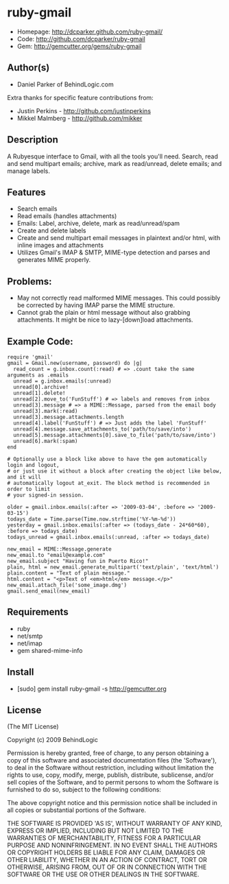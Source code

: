 # ruby-gmail

* Homepage: http://dcparker.github.com/ruby-gmail/
* Code: http://github.com/dcparker/ruby-gmail
* Gem: http://gemcutter.org/gems/ruby-gmail

## Author(s)

* Daniel Parker of BehindLogic.com

Extra thanks for specific feature contributions from:

  * Justin Perkins - http://github.com/justinperkins
  * Mikkel Malmberg - http://github.com/mikker


## Description

A Rubyesque interface to Gmail, with all the tools you'll need. Search, read and send multipart emails; archive, mark as read/unread, delete emails; and manage labels.

## Features

* Search emails
* Read emails (handles attachments)
* Emails: Label, archive, delete, mark as read/unread/spam
* Create and delete labels
* Create and send multipart email messages in plaintext and/or html, with inline images and attachments
* Utilizes Gmail's IMAP & SMTP, MIME-type detection and parses and generates MIME properly.

## Problems:

* May not correctly read malformed MIME messages. This could possibly be corrected by having IMAP parse the MIME structure.
* Cannot grab the plain or html message without also grabbing attachments. It might be nice to lazy-[down]load attachments.

## Example Code:

    require 'gmail'
    gmail = Gmail.new(username, password) do |g|
      read_count = g.inbox.count(:read) # => .count take the same arguments as .emails
      unread = g.inbox.emails(:unread)
      unread[0].archive!
      unread[1].delete!
      unread[2].move_to('FunStuff') # => labels and removes from inbox
      unread[3].message # => a MIME::Message, parsed from the email body
      unread[3].mark(:read)
      unread[3].message.attachments.length
      unread[4].label('FunStuff') # => Just adds the label 'FunStuff'
      unread[4].message.save_attachments_to('path/to/save/into')
      unread[5].message.attachments[0].save_to_file('path/to/save/into')
      unread[6].mark(:spam)
    end

    # Optionally use a block like above to have the gem automatically login and logout,
    # or just use it without a block after creating the object like below, and it will
    # automatically logout at_exit. The block method is recommended in order to limit
    # your signed-in session.

    older = gmail.inbox.emails(:after => '2009-03-04', :before => '2009-03-15')
    todays_date = Time.parse(Time.now.strftime('%Y-%m-%d'))
    yesterday = gmail.inbox.emails(:after => (todays_date - 24*60*60), :before => todays_date)
    todays_unread = gmail.inbox.emails(:unread, :after => todays_date)
  
    new_email = MIME::Message.generate
    new_email.to "email@example.com"
    new_email.subject "Having fun in Puerto Rico!"
    plain, html = new_email.generate_multipart('text/plain', 'text/html')
    plain.content = "Text of plain message."
    html.content = "<p>Text of <em>html</em> message.</p>"
    new_email.attach_file('some_image.dmg')
    gmail.send_email(new_email)

## Requirements

* ruby
* net/smtp
* net/imap
* gem shared-mime-info

## Install

* [sudo] gem install ruby-gmail -s http://gemcutter.org

## License

(The MIT License)

Copyright (c) 2009 BehindLogic

Permission is hereby granted, free of charge, to any person obtaining
a copy of this software and associated documentation files (the
'Software'), to deal in the Software without restriction, including
without limitation the rights to use, copy, modify, merge, publish,
distribute, sublicense, and/or sell copies of the Software, and to
permit persons to whom the Software is furnished to do so, subject to
the following conditions:

The above copyright notice and this permission notice shall be
included in all copies or substantial portions of the Software.

THE SOFTWARE IS PROVIDED 'AS IS', WITHOUT WARRANTY OF ANY KIND,
EXPRESS OR IMPLIED, INCLUDING BUT NOT LIMITED TO THE WARRANTIES OF
MERCHANTABILITY, FITNESS FOR A PARTICULAR PURPOSE AND NONINFRINGEMENT.
IN NO EVENT SHALL THE AUTHORS OR COPYRIGHT HOLDERS BE LIABLE FOR ANY
CLAIM, DAMAGES OR OTHER LIABILITY, WHETHER IN AN ACTION OF CONTRACT,
TORT OR OTHERWISE, ARISING FROM, OUT OF OR IN CONNECTION WITH THE
SOFTWARE OR THE USE OR OTHER DEALINGS IN THE SOFTWARE.
